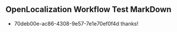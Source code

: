 ## OpenLocalization Workflow Test MarkDown
* 70deb00e-ac86-4308-9e57-7e1e70ef0f4d 
thanks!<!--HONumber=Mar16_HO3-->
